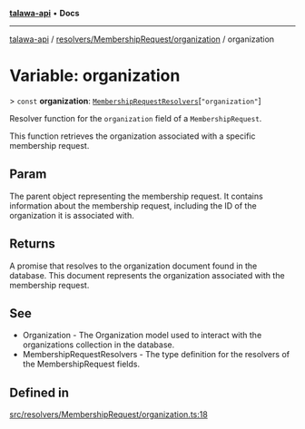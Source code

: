 [**talawa-api**](../../../../README.md) • **Docs**

***

[talawa-api](../../../../modules.md) / [resolvers/MembershipRequest/organization](../README.md) / organization

# Variable: organization

\> `const` **organization**: [`MembershipRequestResolvers`](../../../../types/generatedGraphQLTypes/type-aliases/MembershipRequestResolvers.md)\[`"organization"`\]

Resolver function for the `organization` field of a `MembershipRequest`.

This function retrieves the organization associated with a specific membership request.

## Param

The parent object representing the membership request. It contains information about the membership request, including the ID of the organization it is associated with.

## Returns

A promise that resolves to the organization document found in the database. This document represents the organization associated with the membership request.

## See

 - Organization - The Organization model used to interact with the organizations collection in the database.
 - MembershipRequestResolvers - The type definition for the resolvers of the MembershipRequest fields.

## Defined in

[src/resolvers/MembershipRequest/organization.ts:18](https://github.com/PalisadoesFoundation/talawa-api/blob/f1c816bca43cc03a8c1bd303394e2550a50db017/src/resolvers/MembershipRequest/organization.ts#L18)
